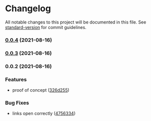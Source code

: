 # Changelog

All notable changes to this project will be documented in this file. See [standard-version](https://github.com/conventional-changelog/standard-version) for commit guidelines.

### [0.0.4](https://github.com/Aidurber/tag-page-preview/compare/v0.0.3...v0.0.4) (2021-08-16)

### [0.0.3](https://github.com/Aidurber/tag-page-preview/compare/v0.0.2...v0.0.3) (2021-08-16)

### 0.0.2 (2021-08-16)


### Features

* proof of concept ([326d255](https://github.com/Aidurber/tag-page-preview/commit/326d255cc5b2b4dc8189abdf0204b1e339cf11d8))


### Bug Fixes

* links open correctly ([4756334](https://github.com/Aidurber/tag-page-preview/commit/475633439306cf013b82a9d270e01a3e5b0a79e0))
